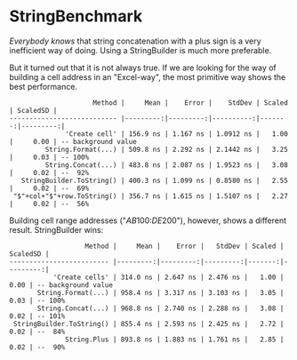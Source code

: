 # StringBenchmark
_Everybody knows_ that string concatenation with a plus sign is a very inefficient way of doing. Using a StringBuilder is much more preferable.

But it turned out that it is not always true. If we are looking for the way of building a cell address in an "Excel-way", the most primitive way shows the best performance.

```
                     Method |     Mean |    Error |    StdDev | Scaled | ScaledSD |
--------------------------- |---------:|---------:|----------:|-------:|---------:|
              'Create cell' | 156.9 ns | 1.167 ns | 1.0912 ns |   1.00 |     0.00 | -- background value
         String.Format(...) | 509.8 ns | 2.292 ns | 2.1442 ns |   3.25 |     0.03 | -- 100%
         String.Concat(...) | 483.8 ns | 2.087 ns | 1.9523 ns |   3.08 |     0.02 | --  92%
   StringBuilder.ToString() | 400.3 ns | 1.099 ns | 0.8580 ns |   2.55 |     0.02 | --  69%
 "$"+col+"$"+row.ToString() | 356.7 ns | 1.615 ns | 1.5107 ns |   2.27 |     0.02 | --  56%
```

Building cell range addresses ("$AB$100:$DE$200"), however, shows a different result. StringBuilder wins:

```
                   Method |     Mean |    Error |   StdDev | Scaled | ScaledSD |
------------------------- |---------:|---------:|---------:|-------:|---------:|
           'Create cells' | 314.0 ns | 2.647 ns | 2.476 ns |   1.00 |     0.00 | -- background value
       String.Format(...) | 958.4 ns | 3.317 ns | 3.103 ns |   3.05 |     0.03 | -- 100%
       String.Concat(...) | 968.8 ns | 2.740 ns | 2.288 ns |   3.08 |     0.02 | -- 101%
 StringBuilder.ToString() | 855.4 ns | 2.593 ns | 2.425 ns |   2.72 |     0.02 | --  84%
              String.Plus | 893.8 ns | 1.883 ns | 1.761 ns |   2.85 |     0.02 | --  90%
```